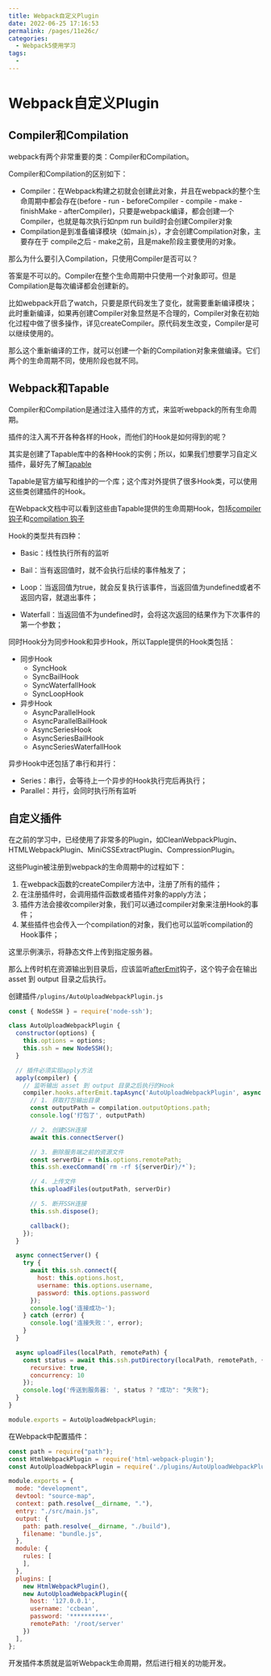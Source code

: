```yaml
---
title: Webpack自定义Plugin
date: 2022-06-25 17:16:53
permalink: /pages/11e26c/
categories:
  - Webpack5使用学习
tags:
  - 
---
```

# Webpack自定义Plugin

## Compiler和Compilation

webpack有两个非常重要的类：Compiler和Compilation。

Compiler和Compilation的区别如下：

*  Compiler：在Webpack构建之初就会创建此对象，并且在webpack的整个生命周期中都会存在(before - run - beforeCompiler - compile - make - finishMake - afterCompiler)，只要是webpack编译，都会创建一个Compiler，也就是每次执行如npm run build时会创建Compiler对象
* Compilation是到准备编译模块（如main.js），才会创建Compilation对象，主要存在于 compile之后 - make之前，且是make阶段主要使用的对象。

那么为什么要引入Compilation，只使用Compiler是否可以？

答案是不可以的。Compiler在整个生命周期中只使用一个对象即可。但是Compilation是每次编译都会创建新的。

比如webpack开启了watch，只要是原代码发生了变化，就需要重新编译模块；此时重新编译，如果再创建Compiler对象显然是不合理的，Compiler对象在初始化过程中做了很多操作，详见createCompiler。原代码发生改变，Compiler是可以继续使用的。

那么这个重新编译的工作，就可以创建一个新的Compilation对象来做编译。它们两个的生命周期不同，使用阶段也就不同。

## Webpack和Tapable

Compiler和Compilation是通过注入插件的方式，来监听webpack的所有生命周期。

插件的注入离不开各种各样的Hook，而他们的Hook是如何得到的呢？

其实是创建了Tapable库中的各种Hook的实例；所以，如果我们想要学习自定义插件，最好先了解[Tapable](https://github.com/webpack/tapable)

Tapable是官方编写和维护的一个库；这个库对外提供了很多Hook类，可以使用这些类创建插件的Hook。

在Webpack文档中可以看到这些由Tapable提供的生命周期Hook，包括[compiler 钩子](https://webpack.docschina.org/api/compiler-hooks/)和[compilation 钩子](https://webpack.docschina.org/api/compilation-hooks/)

Hook的类型共有四种：

* Basic：线性执行所有的监听

* Bail：当有返回值时，就不会执行后续的事件触发了；
* Loop：当返回值为true，就会反复执行该事件，当返回值为undefined或者不返回内容，就退出事件；
* Waterfall：当返回值不为undefined时，会将这次返回的结果作为下次事件的第一个参数；

同时Hook分为同步Hook和异步Hook，所以Tapple提供的Hook类包括：

* 同步Hook
  * SyncHook
  * SyncBailHook
  * SyncWaterfallHook
  * SyncLoopHook
* 异步Hook
  * AsyncParallelHook
  * AsyncParallelBailHook
  * AsyncSeriesHook
  * AsyncSeriesBailHook
  * AsyncSeriesWaterfallHook

异步Hook中还包括了串行和并行：

* Series：串行，会等待上一个异步的Hook执行完后再执行；
* Parallel：并行，会同时执行所有监听

## 自定义插件

在之前的学习中，已经使用了非常多的Plugin，如CleanWebpackPlugin、HTMLWebpackPlugin、MiniCSSExtractPlugin、CompressionPlugin。

这些Plugin被注册到webpack的生命周期中的过程如下：

1. 在webpack函数的createCompiler方法中，注册了所有的插件；
2. 在注册插件时，会调用插件函数或者插件对象的apply方法；
3. 插件方法会接收compiler对象，我们可以通过compiler对象来注册Hook的事件；
4. 某些插件也会传入一个compilation的对象，我们也可以监听compilation的Hook事件；

这里示例演示，将静态文件上传到指定服务器。

那么上传时机在资源输出到目录后，应该监听[afterEmit](https://webpack.docschina.org/api/compiler-hooks/#afteremit)钩子，这个钩子会在输出 asset 到 output 目录之后执行。

创建插件`/plugins/AutoUploadWebpackPlugin.js`

```js
const { NodeSSH } = require('node-ssh');

class AutoUploadWebpackPlugin {
  constructor(options) {
    this.options = options;
    this.ssh = new NodeSSH();
  }

  // 插件必须实现apply方法
  apply(compiler) {
    // 监听输出 asset 到 output 目录之后执行的Hook
    compiler.hooks.afterEmit.tapAsync('AutoUploadWebpackPlugin', async (compilation, callback) => {
      // 1. 获取打包输出目录
      const outputPath = compilation.outputOptions.path;
      console.log('打包了', outputPath)

      // 2. 创建SSH连接
      await this.connectServer()

      // 3. 删除服务端之前的资源文件
      const serverDir = this.options.remotePath;
      this.ssh.execCommand(`rm -rf ${serverDir}/*`);

      // 4. 上传文件
      this.uploadFiles(outputPath, serverDir)

      // 5. 断开SSH连接
      this.ssh.dispose();

      callback();
    });
  }

  async connectServer() {
    try {
      await this.ssh.connect({
        host: this.options.host,
        username: this.options.username,
        password: this.options.password
      });
      console.log('连接成功~');
    } catch (error) {
      console.log('连接失败：', error);
    }
  }

  async uploadFiles(localPath, remotePath) {
    const status = await this.ssh.putDirectory(localPath, remotePath, {
      recursive: true,
      concurrency: 10
    });
    console.log('传送到服务器: ', status ? "成功": "失败");
  }
}

module.exports = AutoUploadWebpackPlugin;
```

在Webpack中配置插件：

```js
const path = require("path");
const HtmlWebpackPlugin = require('html-webpack-plugin');
const AutoUploadWebpackPlugin = require('./plugins/AutoUploadWebpackPlugin');

module.exports = {
  mode: "development",
  devtool: "source-map",
  context: path.resolve(__dirname, "."),
  entry: "./src/main.js",
  output: {
    path: path.resolve(__dirname, "./build"),
    filename: "bundle.js",
  },
  module: {
    rules: [
    ],
  },
  plugins: [
    new HtmlWebpackPlugin(),
    new AutoUploadWebpackPlugin({
      host: '127.0.0.1',
      username: 'ccbean',
      password: '**********',
      remotePath: '/root/server'
    })
  ],
};
```

开发插件本质就是监听Webpack生命周期，然后进行相关的功能开发。

